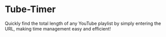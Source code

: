 # Tube-Timer
Quickly find the total length of any YouTube playlist by simply entering the URL, making time management easy and efficient!
